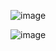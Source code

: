 ![image](https://github.com/vanatka10/ctf_walkthrough/assets/126310360/ff8109a5-2d29-40cc-b1f8-2c8d6ff03ac0)

![image](https://github.com/vanatka10/ctf_walkthrough/assets/126310360/dc25d633-ab3f-452f-9f84-25118a05cc8c)
